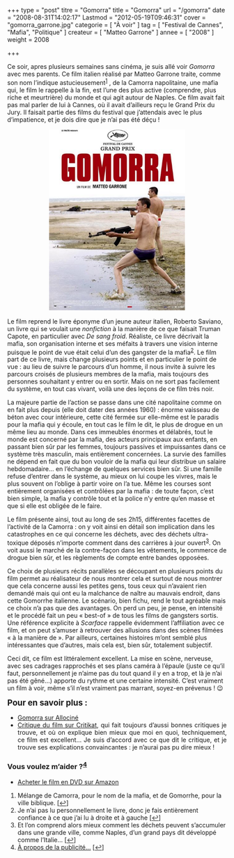+++
type = "post"
titre = "Gomorra"
title = "Gomorra"
url = "/gomorra"
date = "2008-08-31T14:02:17"
Lastmod = "2012-05-19T09:46:31"
cover = "gomorra_garrone.jpg"
categorie = [ "À voir" ]
tag = [ "Festival de Cannes", "Mafia", "Politique" ]
createur = [ "Matteo Garrone" ]
annee = [ "2008" ]
weight = 2008

+++

<p>Ce soir, apres plusieurs semaines sans cinéma, je suis allé voir <em>Gomorra</em> avec mes parents. Ce film italien réalisé par Matteo Garrone traite, comme son nom l’indique astucieusement<sup><a href="#footnote_0_269" id="identifier_0_269" class="footnote-link footnote-identifier-link" title="M&eacute;lange de Camorra, pour le nom de la mafia, et de Gomorrhe, pour la ville biblique.">1</a></sup> , de la Camorra napolitaine, une mafia qui, le film le rappelle à la fin, est l’une des plus active (comprendre, plus riche et meurtrière) du monde et qui agit autour de Naples. Ce film avait fait pas mal parler de lui à Cannes, où il avait d’ailleurs reçu le Grand Prix du Jury. Il faisait partie des films du festival que j’attendais avec le plus d’impatience, et je dois dire que je n’ai pas été déçu !</p>
<p style="text-align: center;"><img class="aligncenter" src="18957812-w434-h-q801.jpg" alt="18957812-w434-h-q801.jpg" width="312" height="416" /></p>
<p>Le film reprend le livre éponyme d’un jeune auteur italien, Roberto Saviano, un livre qui se voulait une <em>nonfiction</em> à la manière de ce que faisait Truman Capote, en particulier avec <em>De sang froid</em>. Réaliste, ce livre décrivait la mafia, son organisation interne et ses méfaits à travers une vision interne puisque le point de vue était celui d’un des gangster de la mafia<sup><a href="#footnote_1_269" id="identifier_1_269" class="footnote-link footnote-identifier-link" title="Je n&rsquo;ai pas lu personnellement le livre, donc je fais enti&egrave;rement confiance &agrave; ce que j&rsquo;ai lu &agrave; droite et &agrave; gauche">2</a></sup>. Le film part de ce livre, mais change plusieurs points et en particulier le point de vue : au lieu de suivre le parcours d’un homme, il nous invite à suivre les parcours croisés de plusieurs membres de la mafia, mais toujours des personnes souhaitant y entrer ou en sortir. Mais on ne sort pas facilement du système, en tout cas vivant, voilà une des leçons de ce film très noir.</p>
<p>La majeure partie de l’action se passe dans une cité napolitaine comme on en fait plus depuis (elle doit dater des années 1960) : énorme vaisseau de béton avec cour intérieure, cette cité fermée sur elle-même est le paradis pour la mafia qui y écoule, en tout cas le film le dit, le plus de drogue en un même lieu au monde. Dans ces immeubles énormes et délabrés, tout le monde est concerné par la mafia, des acteurs principaux aux enfants, en passant bien sûr par les femmes, toujours passives et impuissantes dans ce système très masculin, mais entièrement concernées. La survie des familles ne dépend en fait que du bon vouloir de la mafia qui leur distribue un salaire hebdomadaire&#8230; en l’échange de quelques services bien sûr. Si une famille refuse d’entrer dans le système, au mieux on lui coupe les vivres, mais le plus souvent on l’oblige à partir voire on l’a tue. Même les courses sont entièrement organisées et contrôlées par la mafia : de toute façon, c’est bien simple, la mafia y contrôle tout et la police n’y entre qu’en masse et que si elle est obligée de le faire.</p>
<p>Le film présente ainsi, tout au long de ses 2h15, différentes facettes de l’activité de la Camorra : on y voit ainsi en détail son implication dans les catastrophes en ce qui concerne les déchets, avec des déchets ultra-toxique déposés n’importe comment dans des carrières à jour ouvert<sup><a href="#footnote_2_269" id="identifier_2_269" class="footnote-link footnote-identifier-link" title="Et l&rsquo;on comprend alors mieux comment les d&eacute;chets peuvent s&rsquo;accumuler dans une grande ville, comme Naples, d&rsquo;un grand pays dit d&eacute;velopp&eacute; comme l&rsquo;Italie&hellip;">3</a></sup>. On voit aussi le marché de la contre-façon dans les vêtements, le commerce de drogue bien sûr, et les règlements de compte entre bandes opposées.</p>
<p>Ce choix de plusieurs récits parallèles se découpant en plusieurs points du film permet au réalisateur de nous montrer cela et surtout de nous montrer que cela concerne aussi les petites gens, tous ceux qui n&rsquo;avaient rien demandé mais qui ont eu la malchance de naître au mauvais endroit, dans cette Gomorrhe italienne. Le scénario, bien fichu, rend le tout agréable mais ce choix n’a pas que des avantages. On perd un peu, je pense, en intensité et le procédé fait un peu &laquo;&nbsp;best-of&nbsp;&raquo; de tous les films de gangsters sortis. Une référence explicite à <em>Scarface</em> rappelle évidemment l&rsquo;affiliation avec ce film, et on peut s&rsquo;amuser à retrouver des allusions dans des scènes filmées &laquo;&nbsp;à la manière de&nbsp;&raquo;. Par ailleurs, certaines histoires m&rsquo;ont semblé plus intéressantes que d&rsquo;autres, mais cela est, bien sûr, totalement subjectif.</p>
<p>Ceci dit, ce film est littéralement excellent. La mise en scène, nerveuse, avec ses cadrages rapprochés et ses plans caméra à l&rsquo;épaule (juste ce qu&rsquo;il faut, personnellement je n&rsquo;aime pas du tout quand il y en a trop, et là je n&rsquo;ai pas été gêné&#8230;) apporte du rythme et une certaine intensité. C&rsquo;est vraiment un film à voir, même s&rsquo;il n&rsquo;est vraiment pas marrant, soyez-en prévenus ! 😉</p>
<p><span style="font-size: 14pt;"><strong>Pour en savoir plus :</strong></span></p>
<ul style="list-style-type: disc;">
<li style="text-align: justify;"><a href="http://www.allocine.fr/film/fichefilm_gen_cfilm=134985.html">Gomorra sur Allociné</a></li>
<li style="text-align: justify;"><a href="http://www.critikat.com/Gomorra.html">Critique du film sur Critikat</a>, qui fait toujours d&rsquo;aussi bonnes critiques je trouve, et où on explique bien mieux que moi en quoi, techniquement, ce film est excellent&#8230; Je suis d&rsquo;accord avec ce que dit le critique, et je trouve ses explications convaincantes : je n&rsquo;aurai pas pu dire mieux !</li>
</ul>
<div class="amazon">
<h3>Vous voulez m&rsquo;aider ?<sup><a href="#footnote_3_269" id="identifier_3_269" class="footnote-link footnote-identifier-link" title="&Agrave; propos de la publicit&eacute;&hellip;">4</a></sup></h3>
<ul>
<li><a href="http://www.amazon.fr/gp/product/B001ND9BWG/ref=as_li_ss_tl?ie=UTF8&tag=leblogdenic07-21&linkCode=as2&camp=1642&creative=19458&creativeASIN=B001ND9BWG">Acheter le film en DVD sur Amazon</a></li>
</ul>
</div>
<ol class="footnotes"><li id="footnote_0_269" class="footnote">Mélange de Camorra, pour le nom de la mafia, et de Gomorrhe, pour la ville biblique. [<a href="#identifier_0_269" class="footnote-link footnote-back-link">&#8617;</a>]</li><li id="footnote_1_269" class="footnote">Je n’ai pas lu personnellement le livre, donc je fais entièrement confiance à ce que j’ai lu à droite et à gauche [<a href="#identifier_1_269" class="footnote-link footnote-back-link">&#8617;</a>]</li><li id="footnote_2_269" class="footnote">Et l’on comprend alors mieux comment les déchets peuvent s’accumuler dans une grande ville, comme Naples, d’un grand pays dit développé comme l’Italie&#8230; [<a href="#identifier_2_269" class="footnote-link footnote-back-link">&#8617;</a>]</li><li id="footnote_3_269" class="footnote"><a href="http://voiretmanger.fr/soutien/">À propos de la publicité…</a> [<a href="#identifier_3_269" class="footnote-link footnote-back-link">&#8617;</a>]</li></ol>
